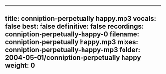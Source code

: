 
---
title: conniption-perpetually happy.mp3
vocals: false
best: false
definitive: false
recordings: conniption-perpetually-happy-0
filename: conniption-perpetually happy.mp3
mixes: conniption-perpetually-happy-mp3
folder: 2004-05-01/conniption-perpetually happy
weight: 0
---
